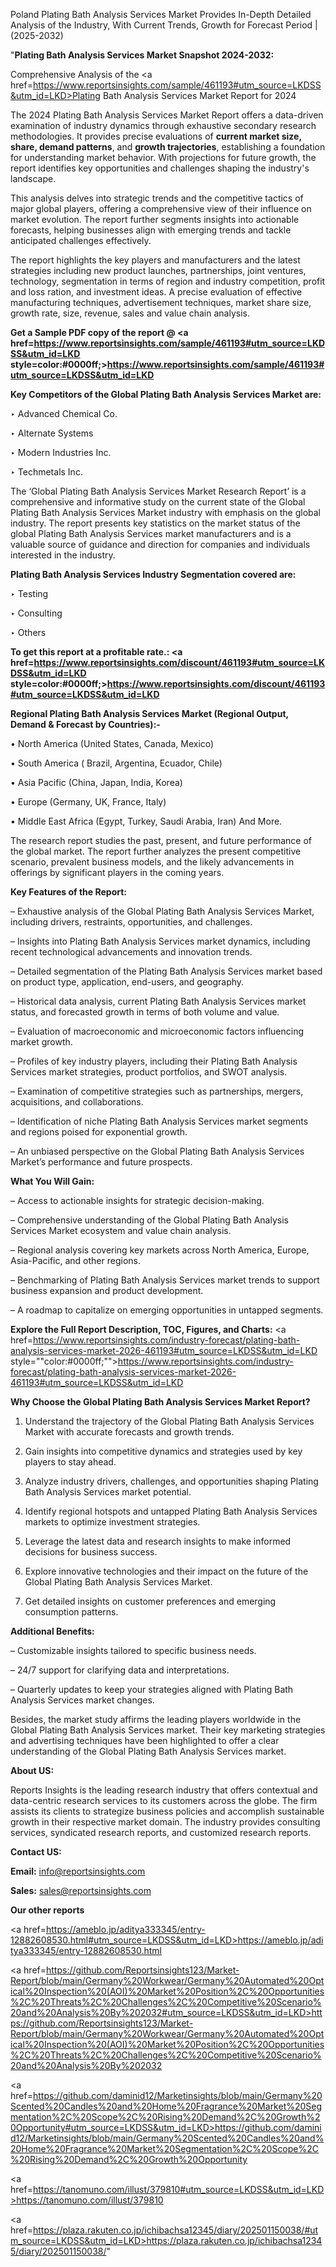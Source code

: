 Poland Plating Bath Analysis Services Market Provides In-Depth Detailed Analysis of the Industry, With Current Trends, Growth for Forecast Period | (2025-2032)

"<strong>Plating Bath Analysis Services Market Snapshot 2024-2032:</strong>

Comprehensive Analysis of the <a href=https://www.reportsinsights.com/sample/461193#utm_source=LKDSS&utm_id=LKD>Plating Bath Analysis Services Market</a> Report for 2024

The 2024 Plating Bath Analysis Services Market Report offers a data-driven examination of industry dynamics through exhaustive secondary research methodologies. It provides precise evaluations of <strong>current market size, share, demand patterns</strong>, and <strong>growth trajectories</strong>, establishing a foundation for understanding market behavior. With projections for future growth, the report identifies key opportunities and challenges shaping the industry's landscape.

This analysis delves into strategic trends and the competitive tactics of major global players, offering a comprehensive view of their influence on market evolution. The report further segments insights into actionable forecasts, helping businesses align with emerging trends and tackle anticipated challenges effectively.

The report highlights the key players and manufacturers and the latest strategies including new product launches, partnerships, joint ventures, technology, segmentation in terms of region and industry competition, profit and loss ration, and investment ideas. A precise evaluation of effective manufacturing techniques, advertisement techniques, market share size, growth rate, size, revenue, sales and value chain analysis.

<strong>Get a Sample PDF copy of the report @ <a href=https://www.reportsinsights.com/sample/461193#utm_source=LKDSS&utm_id=LKD style=color:#0000ff;>https://www.reportsinsights.com/sample/461193#utm_source=LKDSS&utm_id=LKD</a></strong>

<strong>Key Competitors of the Global Plating Bath Analysis Services Market are:</strong>

‣ Advanced Chemical Co.

‣ Alternate Systems

‣ Modern Industries Inc.

‣ Techmetals Inc.

The ‘Global Plating Bath Analysis Services Market Research Report’ is a comprehensive and informative study on the current state of the Global Plating Bath Analysis Services Market industry with emphasis on the global industry. The report presents key statistics on the market status of the global Plating Bath Analysis Services market manufacturers and is a valuable source of guidance and direction for companies and individuals interested in the industry.

<strong>Plating Bath Analysis Services Industry Segmentation covered are:</strong>

‣ Testing

‣ Consulting

‣ Others

<strong>To get this report at a profitable rate.: <a href=https://www.reportsinsights.com/discount/461193#utm_source=LKDSS&utm_id=LKD style=color:#0000ff;>https://www.reportsinsights.com/discount/461193#utm_source=LKDSS&utm_id=LKD</a></strong>

<strong>Regional Plating Bath Analysis Services Market (Regional Output, Demand &amp; Forecast by Countries):-</strong>

• North America (United States, Canada, Mexico)

• South America ( Brazil, Argentina, Ecuador, Chile)

• Asia Pacific (China, Japan, India, Korea)

• Europe (Germany, UK, France, Italy)

• Middle East Africa (Egypt, Turkey, Saudi Arabia, Iran) And More.

The research report studies the past, present, and future performance of the global market. The report further analyzes the present competitive scenario, prevalent business models, and the likely advancements in offerings by significant players in the coming years.

<strong>Key Features of the Report:</strong>

– Exhaustive analysis of the Global Plating Bath Analysis Services Market, including drivers, restraints, opportunities, and challenges.

– Insights into Plating Bath Analysis Services market dynamics, including recent technological advancements and innovation trends.

– Detailed segmentation of the Plating Bath Analysis Services market based on product type, application, end-users, and geography.

– Historical data analysis, current Plating Bath Analysis Services market status, and forecasted growth in terms of both volume and value.

– Evaluation of macroeconomic and microeconomic factors influencing market growth.

– Profiles of key industry players, including their Plating Bath Analysis Services market strategies, product portfolios, and SWOT analysis.

– Examination of competitive strategies such as partnerships, mergers, acquisitions, and collaborations.

– Identification of niche Plating Bath Analysis Services market segments and regions poised for exponential growth.

– An unbiased perspective on the Global Plating Bath Analysis Services Market’s performance and future prospects.

<strong>What You Will Gain:</strong>

– Access to actionable insights for strategic decision-making.

– Comprehensive understanding of the Global Plating Bath Analysis Services Market ecosystem and value chain analysis.

– Regional analysis covering key markets across North America, Europe, Asia-Pacific, and other regions.

– Benchmarking of Plating Bath Analysis Services market trends to support business expansion and product development.

– A roadmap to capitalize on emerging opportunities in untapped segments.

<strong>Explore the Full Report Description, TOC, Figures, and Charts:</strong>
<a href=https://www.reportsinsights.com/industry-forecast/plating-bath-analysis-services-market-2026-461193#utm_source=LKDSS&utm_id=LKD style=""color:#0000ff;"">https://www.reportsinsights.com/industry-forecast/plating-bath-analysis-services-market-2026-461193#utm_source=LKDSS&utm_id=LKD</a>

<strong>Why Choose the Global Plating Bath Analysis Services Market Report?</strong>

1. Understand the trajectory of the Global Plating Bath Analysis Services Market with accurate forecasts and growth trends.

2. Gain insights into competitive dynamics and strategies used by key players to stay ahead.

3. Analyze industry drivers, challenges, and opportunities shaping Plating Bath Analysis Services market potential.

4. Identify regional hotspots and untapped Plating Bath Analysis Services markets to optimize investment strategies.

5. Leverage the latest data and research insights to make informed decisions for business success.

6. Explore innovative technologies and their impact on the future of the Global Plating Bath Analysis Services Market.

7. Get detailed insights on customer preferences and emerging consumption patterns.

<strong>Additional Benefits:</strong>

– Customizable insights tailored to specific business needs.

– 24/7 support for clarifying data and interpretations.

– Quarterly updates to keep your strategies aligned with Plating Bath Analysis Services market changes.

Besides, the market study affirms the leading players worldwide in the Global Plating Bath Analysis Services market. Their key marketing strategies and advertising techniques have been highlighted to offer a clear understanding of the Global Plating Bath Analysis Services market.

<strong><strong>About US</strong>:</strong>

Reports Insights is the leading research industry that offers contextual and data-centric research services to its customers across the globe. The firm assists its clients to strategize business policies and accomplish sustainable growth in their respective market domain. The industry provides consulting services, syndicated research reports, and customized research reports.

<strong>Contact US:</strong>

<p class=><b>Email:</b> <a href=mailto:info@reportsinsights.com>info@reportsinsights.com</a></p>
<p class=><b>Sales:</b> <a href=mailto:sales@reportsinsights.com>sales@reportsinsights.com</a></p>

<strong>Our other reports</strong>

<a href=https://ameblo.jp/aditya333345/entry-12882608530.html#utm_source=LKDSS&utm_id=LKD>https://ameblo.jp/aditya333345/entry-12882608530.html</a>

<a href=https://github.com/Reportsinsights123/Market-Report/blob/main/Germany%20Workwear/Germany%20Automated%20Optical%20Inspection%20(AOI)%20Market%20Position%2C%20Opportunities%2C%20Threats%2C%20Challenges%2C%20Competitive%20Scenario%20and%20Analysis%20By%202032#utm_source=LKDSS&utm_id=LKD>https://github.com/Reportsinsights123/Market-Report/blob/main/Germany%20Workwear/Germany%20Automated%20Optical%20Inspection%20(AOI)%20Market%20Position%2C%20Opportunities%2C%20Threats%2C%20Challenges%2C%20Competitive%20Scenario%20and%20Analysis%20By%202032</a>

<a href=https://github.com/daminid12/Marketinsights/blob/main/Germany%20Scented%20Candles%20and%20Home%20Fragrance%20Market%20Segmentation%2C%20Scope%2C%20Rising%20Demand%2C%20Growth%20Opportunity#utm_source=LKDSS&utm_id=LKD>https://github.com/daminid12/Marketinsights/blob/main/Germany%20Scented%20Candles%20and%20Home%20Fragrance%20Market%20Segmentation%2C%20Scope%2C%20Rising%20Demand%2C%20Growth%20Opportunity</a>

<a href=https://tanomuno.com/illust/379810#utm_source=LKDSS&utm_id=LKD>https://tanomuno.com/illust/379810</a>

<a href=https://plaza.rakuten.co.jp/ichibachsa12345/diary/202501150038/#utm_source=LKDSS&utm_id=LKD>https://plaza.rakuten.co.jp/ichibachsa12345/diary/202501150038/</a>"
